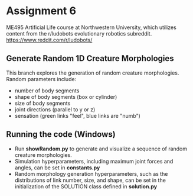 # Assignment 6
ME495 Artificial Life course at Northwestern University, which utilizes content from the r/ludobots evolutionary robotics subreddit.
https://www.reddit.com/r/ludobots/

## Generate Random 1D Creature Morphologies
This branch explores the generation of random creature morphologies. Random parameters include:
- number of body segments
- shape of body segments (box or cylinder)
- size of body segments
- joint directions (parallel to y or z)
- sensation (green links "feel", blue links are "numb")

## Running the code (Windows)
- Run __showRandom.py__ to generate and visualize a sequence of random creature morphologies.
- Simulation hyperparameters, including maximum joint forces and angles, can be set in __constants.py__
- Random morphology generation hyperparameters, such as the distributions of link number, size, and shape, can be set in the initialization of the SOLUTION class defined in __solution.py__